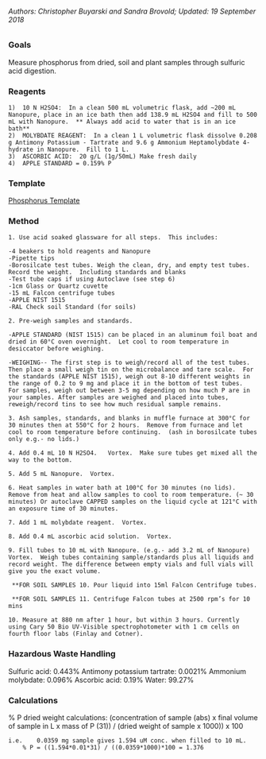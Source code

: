 ###### Authors: Christopher Buyarski and Sandra Brovold; Updated: 19 September 2018

### Goals

Measure phosphorus from dried, soil and plant samples through sulfuric
acid digestion.

### Reagents

    1)  10 N H2SO4:  In a clean 500 mL volumetric flask, add ~200 mL Nanopure, place in an ice bath then add 138.9 mL H2SO4 and fill to 500 mL with Nanopure.  ** Always add acid to water that is in an ice bath**
    2)  MOLYBDATE REAGENT:  In a clean 1 L volumetric flask dissolve 0.208 g Antimony Potassium - Tartrate and 9.6 g Ammonium Heptamolybdate 4-hydrate in Nanopure.  Fill to 1 L.
    3)  ASCORBIC ACID:  20 g/L (1g/50mL) Make fresh daily
    4)  APPLE STANDARD = 0.159% P

### Template

[Phosphorus
Template](https://docs.google.com/spreadsheets/d/1EqABNp5VuNGSgiNJeFVj6CQ1TX8TxiWu/edit?usp=sharing&ouid=117278050553426340443&rtpof=true&sd=true)

### Method

    1. Use acid soaked glassware for all steps.  This includes:

    -4 beakers to hold reagents and Nanopure
    -Pipette tips
    -Borosilcate test tubes. Weigh the clean, dry, and empty test tubes. Record the weight.  Including standards and blanks
    -Test tube caps if using Autoclave (see step 6)
    -1cm Glass or Quartz cuvette
    -15 mL Falcon centrifuge tubes
    -APPLE NIST 1515
    -RAL Check soil Standard (for soils) 

    2. Pre-weigh samples and standards.  

    -APPLE STANDARD (NIST 1515) can be placed in an aluminum foil boat and dried in 60°C oven overnight.  Let cool to room temperature in desiccator before weighing.

    -WEIGHING-- The first step is to weigh/record all of the test tubes.  Then place a small weigh tin on the microbalance and tare scale.  For the standards (APPLE NIST 1515), weigh out 8-10 different weights in the range of 0.2 to 9 mg and place it in the bottom of test tubes.  For samples, weigh out between 3-5 mg depending on how much P are in your samples. After samples are weighed and placed into tubes, reweigh/record tins to see how much residual sample remains.

    3. Ash samples, standards, and blanks in muffle furnace at 300°C for 30 minutes then at 550°C for 2 hours.  Remove from furnace and let cool to room temperature before continuing.  (ash in borosilcate tubes only e.g.- no lids.) 

    4. Add 0.4 mL 10 N H2SO4.   Vortex.  Make sure tubes get mixed all the way to the bottom.

    5. Add 5 mL Nanopure.  Vortex.

    6. Heat samples in water bath at 100°C for 30 minutes (no lids).  Remove from heat and allow samples to cool to room temperature. (~ 30 minutes) Or autoclave CAPPED samples on the liquid cycle at 121°C with an exposure time of 30 minutes.

    7. Add 1 mL molybdate reagent.  Vortex.

    8. Add 0.4 mL ascorbic acid solution.  Vortex.

    9. Fill tubes to 10 mL with Nanopure. (e.g.- add 3.2 mL of Nanopure)  Vortex.  Weigh tubes containing sample/standards plus all liquids and record weight. The difference between empty vials and full vials will give you the exact volume.  

     **FOR SOIL SAMPLES 10. Pour liquid into 15ml Falcon Centrifuge tubes.

     **FOR SOIL SAMPLES 11. Centrifuge Falcon tubes at 2500 rpm’s for 10 mins

    10. Measure at 880 nm after 1 hour, but within 3 hours. Currently using Cary 50 Bio UV-Visible spectrophotometer with 1 cm cells on fourth floor labs (Finlay and Cotner).

### Hazardous Waste Handling

Sulfuric acid: 0.443% Antimony potassium tartrate: 0.0021% Ammonium
molybdate: 0.096% Ascorbic acid: 0.19% Water: 99.27%

### Calculations

% P dried weight calculations: (concentration of sample (abs) x final
volume of sample in L x mass of P (31)) / (dried weight of sample x
1000)) x 100

    i.e.    0.0359 mg sample gives 1.594 uM conc. when filled to 10 mL.
        % P = ((1.594*0.01*31) / ((0.0359*1000)*100 = 1.376
